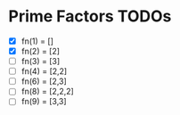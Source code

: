 # Prime Factors TODOs

- [x] fn(1) = []
- [x] fn(2) = [2]
- [ ] fn(3) = [3]
- [ ] fn(4) = [2,2]
- [ ] fn(6) = [2,3]
- [ ] fn(8) = [2,2,2]
- [ ] fn(9) = [3,3]